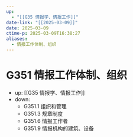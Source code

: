 ```yaml
---
up:
  - "[[G35 情报学、情报工作]]"
date-link: "[[2025-03-09]]"
date: 2025-03-09
ctime-p: 2025-03-09T16:38:27
aliases:
  - 情报工作体制、组织
---
```


# G351 情报工作体制、组织

- up: [[G35 情报学、情报工作]]
- down:	
	- G351.1 组织和管理
	- G351.3 规章制度
	- G351.6 情报工作者
	- G351.9 情报机构的建筑、设备
	

